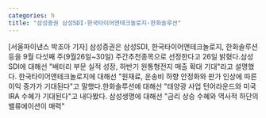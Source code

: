 ```yaml
---
categories: h
title: "삼성증권 삼성SDI·한국타이어앤테크놀로지·한화솔루션"
---
```

[서울파이낸스 박조아 기자] 삼성증권은 삼성SDI, 한국타이어앤테크놀로지, 한화솔루션 등을 9월 다섯째 주(9월26일~30일) 주간추천종목으로 선정한다고 26일 밝혔다.삼성SDI에 대해선 "배터리 부문 실적 성장, 하반기 원통형전지 매출 확대 기대"라고 설명했다. 한국타이어앤테크놀로지에 대해선 "원재료, 운송비 하향 안정화와 판가 인상에 따른 이익 증가가 기대된다"고 말했다.한화솔루션에 대해선 "태양광 사업 턴어라운드와 미국 IRA 수혜가 기대된다"고 내다봤다. 삼성생명에 대해선 "금리 상승 수혜와 역사적 하단의 밸류에이션이 매력"